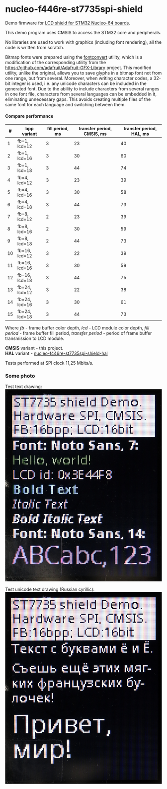 # nucleo-f446re-st7735spi-shield
Demo firmware for [LCD shield for STM32 Nucleo-64 boards](https://github.com/virxkane/nucleo64-lcd-st7735).

This demo program uses CMSIS to access the STM32 core and peripherals.

No libraries are used to work with graphics (including font rendering), all the code is written from scratch.

Bitmap fonts were prepared using the [fontconvert](https://github.com/virxkane/fontconvert) utility, which is a modification of the corresponding utility from the https://github.com/adafruit/Adafruit-GFX-Library project. This modified utility, unlike the original, allows you to save glyphs in a bitmap font not from one range, but from several. Moreover, when writing character codes, a 32-bit integer is used, i.e. any unicode characters can be included in the generated font. Due to the ability to include characters from several ranges in one font file, characters from several languages can be embedded in it, eliminating unnecessary gaps. This avoids creating multiple files of the same font for each language and switching between them.

#### Compare performance
| # |  bpp variant  | fill period, ms | transfer period, CMSIS, ms | transfer period, HAL, ms |
|---|---------------|--------|-----------|---------|
| 1 | fb=1, lcd=12  |     3  |      23   |    40   |
| 2 | fb=1, lcd=16  |     3  |      30   |    60   |
| 3 | fb=1, lcd=18  |     3  |      44   |    74   |
| 4 | fb=4, lcd=12  |     3  |      23   |    39   |
| 5 | fb=4, lcd=16  |     3  |      30   |    58   |
| 6 | fb=4, lcd=18  |     3  |      44   |    73   |
| 7 | fb=8, lcd=12  |     2  |      23   |    39   |
| 8 | fb=8, lcd=16  |     2  |      30   |    59   |
| 9 | fb=8, lcd=18  |     2  |      44   |    73   |
| 10 | fb=16, lcd=12 |    3  |      22   |    39   |
| 11 | fb=16, lcd=16 |    3  |      30   |    59   |
| 12 | fb=16, lcd=18 |    3  |      44   |    75   |
| 13 | fb=24, lcd=12 |    3  |      22   |    38   |
| 14 | fb=24, lcd=16 |    3  |      30   |    61   |
| 15 | fb=24, lcd=18 |    3  |      44   |    73   |

Where *fb* - frame buffer color depth, *lcd* - LCD module color depth, *fill period* - frame buffer fill period, *transfer period* - period of frame buffer transmission to LCD module.

**CMSIS** variant - this project.  
**HAL** variant - [nucleo-f446re-st7735spi-shield-hal](https://github.com/virxkane/nucleo-f446re-st7735spi-shield-hal)

Tests performed at SPI clock 11,25 Mbits/s.

### Some photo

Test text drawing:
![01-test-text.jpg](photo/01-test-text.jpg)

Test unicode text drawing (Russian cyrillic):
![02-test-text-ru.jpg](photo/02-test-text-ru.jpg)
